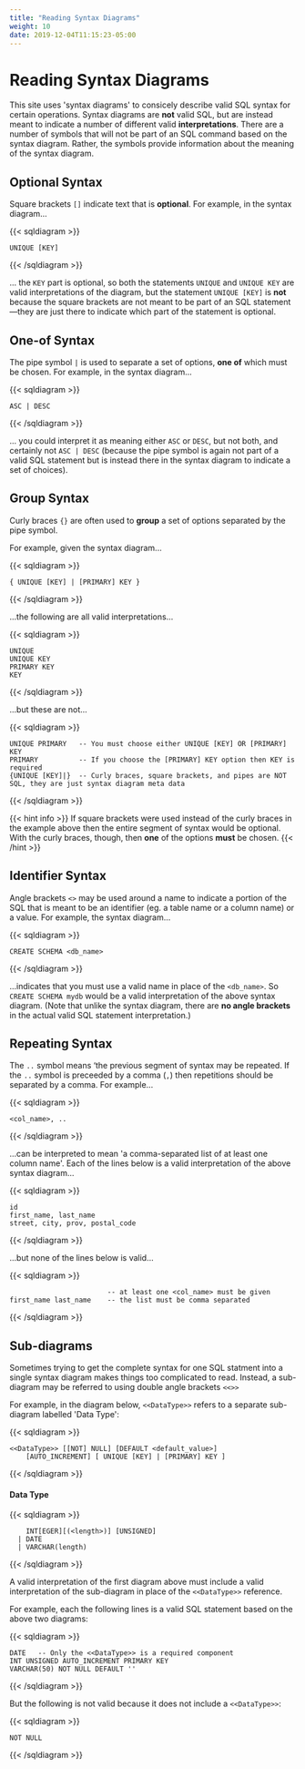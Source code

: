 ```yaml
---
title: "Reading Syntax Diagrams"
weight: 10
date: 2019-12-04T11:15:23-05:00
---
```


# Reading Syntax Diagrams

This site uses 'syntax diagrams' to consicely describe valid SQL syntax for certain operations.  Syntax diagrams are **not** valid SQL, but are instead meant to indicate a number of different valid **interpretations**.  There are a number of symbols that will not be part of an SQL command based on the syntax diagram.  Rather, the symbols provide information about the meaning of the syntax diagram.

## Optional Syntax

Square brackets `[]` indicate text that is **optional**.  For example, in the syntax diagram...

{{< sqldiagram >}}
```mysql
UNIQUE [KEY]
```
{{< /sqldiagram >}}

... the `KEY` part is optional, so both the statements `UNIQUE` and `UNIQUE KEY` are valid interpretations of the diagram, but the statement `UNIQUE [KEY]` is **not** because the square brackets are not meant to be part of an SQL statement—they are just there to indicate which part of the statement is optional.

## One-of Syntax

The pipe symbol `|` is used to separate a set of options, **one of** which must be chosen.  For example, in the syntax diagram...

{{< sqldiagram >}}
```mysql
ASC | DESC
```
{{< /sqldiagram >}}

... you could interpret it as meaning either `ASC` or `DESC`, but not both, and certainly not `ASC | DESC` (because the pipe symbol is again not part of a valid SQL statement but is instead there in the syntax diagram to indicate a set of choices).

## Group Syntax

Curly braces `{}` are often used to **group** a set of options separated by the pipe symbol.  

 For example, given the syntax diagram...

{{< sqldiagram >}}
 ```mysql
 { UNIQUE [KEY] | [PRIMARY] KEY }
 ```
 {{< /sqldiagram >}}

...the following are all valid interpretations...

{{< sqldiagram >}}
```mysql {linenos=table}
UNIQUE
UNIQUE KEY
PRIMARY KEY
KEY
```
{{< /sqldiagram >}}

...but these are not...

{{< sqldiagram >}}
```mysql {linenos=table}
UNIQUE PRIMARY   -- You must choose either UNIQUE [KEY] OR [PRIMARY] KEY
PRIMARY          -- If you choose the [PRIMARY] KEY option then KEY is required
{UNIQUE [KEY]|}  -- Curly braces, square brackets, and pipes are NOT SQL, they are just syntax diagram meta data
```
{{< /sqldiagram >}}


{{< hint info >}}
If square brackets were used instead of the curly braces in the example above then the entire segment of syntax would be optional.  With the curly braces, though, then **one** of the options **must** be chosen.
{{< /hint >}}

## Identifier Syntax

Angle brackets `<>` may be used around a name to indicate a portion of the SQL that is meant to be an identifier (eg. a table name or a column name) or a value.  For example, the syntax diagram...

{{< sqldiagram >}}
```mysql
CREATE SCHEMA <db_name>
```
{{< /sqldiagram >}}

...indicates that you must use a valid name in place of the `<db_name>`.  So `CREATE SCHEMA mydb` would be a valid interpretation of the above syntax diagram.  (Note that unlike the syntax diagram, there are **no angle brackets** in the actual valid SQL statement interpretation.)

## Repeating Syntax

The `..` symbol means ‘the previous segment of syntax may be repeated.  If the `..` symbol is preceeded by a comma (`,`) then repetitions should be separated by a comma.  For example...

{{< sqldiagram >}}
```mysql
<col_name>, ..
```
{{< /sqldiagram >}}

...can be interpreted to mean 'a comma-separated list of at least one column name'.  Each of the lines below is a valid interpretation of the above syntax diagram...

{{< sqldiagram >}}
```mysql {linenos=table}
id
first_name, last_name
street, city, prov, postal_code
```
{{< /sqldiagram >}}

...but none of the lines below is valid...

{{< sqldiagram >}}
```mysql {linenos=table}
                        -- at least one <col_name> must be given
first_name last_name    -- the list must be comma separated
```
{{< /sqldiagram >}}

## Sub-diagrams

Sometimes trying to get the complete syntax for one SQL statment into a single syntax diagram makes things too complicated to read.  Instead, a sub-diagram may be referred to using double angle brackets `<<>>`

For example, in the diagram below, `<<DataType>>` refers to a separate sub-diagram labelled 'Data Type':

{{< sqldiagram >}}
```mysql
<<DataType>> [[NOT] NULL] [DEFAULT <default_value>] 
    [AUTO_INCREMENT] [ UNIQUE [KEY] | [PRIMARY] KEY ]
```
{{< /sqldiagram >}}

#### Data Type

{{< sqldiagram >}}
```mysql
    INT[EGER][(<length>)] [UNSIGNED]
  | DATE
  | VARCHAR(length)
```
{{< /sqldiagram >}}

A valid interpretation of the first diagram above must include a valid interpretation of the sub-diagram in place of the `<<DataType>>` reference.

For example, each the following lines is a valid SQL statement based on the above two diagrams:

{{< sqldiagram >}}
```mysql {linenos=table}
DATE   -- Only the <<DataType>> is a required component
INT UNSIGNED AUTO_INCREMENT PRIMARY KEY
VARCHAR(50) NOT NULL DEFAULT ''
```
{{< /sqldiagram >}}

But the following is not valid because it does not include a `<<DataType>>`:

{{< sqldiagram >}}
```mysql
NOT NULL
```
{{< /sqldiagram >}}
